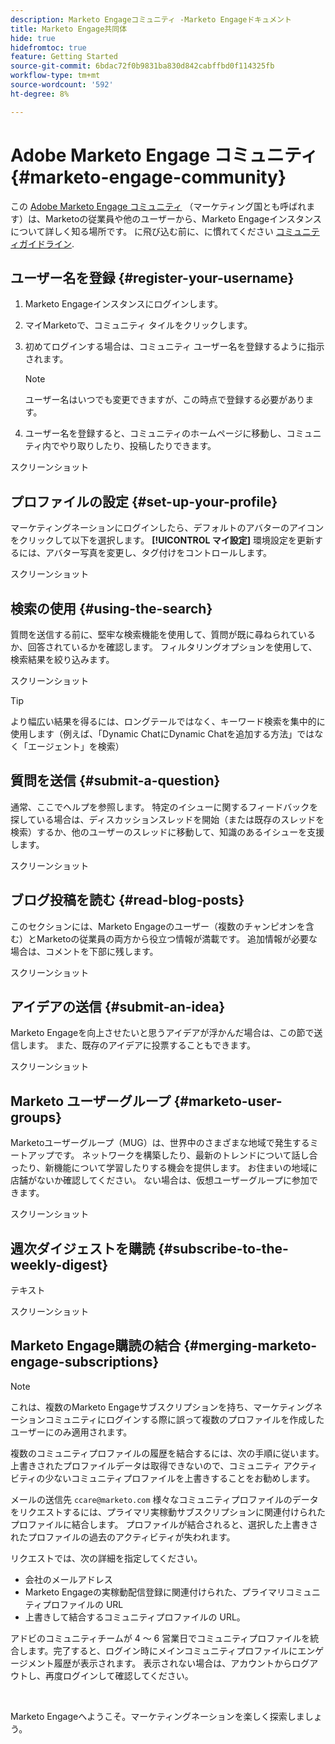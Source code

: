 ```yaml
---
description: Marketo Engageコミュニティ -Marketo Engageドキュメント
title: Marketo Engage共同体
hide: true
hidefromtoc: true
feature: Getting Started
source-git-commit: 6bdac72f0b9831ba830d842cabffbd0f114325fb
workflow-type: tm+mt
source-wordcount: '592'
ht-degree: 8%

---
```


# Adobe Marketo Engage コミュニティ {#marketo-engage-community}

この [Adobe Marketo Engage コミュニティ](https://nation.marketo.com/) （マーケティング国とも呼ばれます）は、Marketoの従業員や他のユーザーから、Marketo Engageインスタンスについて詳しく知る場所です。 に飛び込む前に、に慣れてください [コミュニティガイドライン](https://nation.marketo.com/t5/community-guidelines/ct-p/community-guidelines).

## ユーザー名を登録 {#register-your-username}

1. Marketo Engageインスタンスにログインします。

1. マイMarketoで、コミュニティ タイルをクリックします。

1. 初めてログインする場合は、コミュニティ ユーザー名を登録するように指示されます。

   >[!NOTE]
   >
   >ユーザー名はいつでも変更できますが、この時点で登録する必要があります。

1. ユーザー名を登録すると、コミュニティのホームページに移動し、コミュニティ内でやり取りしたり、投稿したりできます。

スクリーンショット

## プロファイルの設定 {#set-up-your-profile}

マーケティングネーションにログインしたら、デフォルトのアバターのアイコンをクリックして以下を選択します。 **[!UICONTROL マイ設定]** 環境設定を更新するには、アバター写真を変更し、タグ付けをコントロールします。

スクリーンショット

## 検索の使用 {#using-the-search}

質問を送信する前に、堅牢な検索機能を使用して、質問が既に尋ねられているか、回答されているかを確認します。 フィルタリングオプションを使用して、検索結果を絞り込みます。

スクリーンショット

>[!TIP]
>
>より幅広い結果を得るには、ロングテールではなく、キーワード検索を集中的に使用します（例えば、「Dynamic ChatにDynamic Chatを追加する方法」ではなく「エージェント」を検索）

## 質問を送信 {#submit-a-question}

通常、ここでヘルプを参照します。 特定のイシューに関するフィードバックを探している場合は、ディスカッションスレッドを開始（または既存のスレッドを検索）するか、他のユーザーのスレッドに移動して、知識のあるイシューを支援します。

スクリーンショット

## ブログ投稿を読む {#read-blog-posts}

このセクションには、Marketo Engageのユーザー（複数のチャンピオンを含む）とMarketoの従業員の両方から役立つ情報が満載です。 追加情報が必要な場合は、コメントを下部に残します。

スクリーンショット

## アイデアの送信 {#submit-an-idea}

Marketo Engageを向上させたいと思うアイデアが浮かんだ場合は、この節で送信します。 また、既存のアイデアに投票することもできます。

スクリーンショット

## Marketo ユーザーグループ {#marketo-user-groups}

Marketoユーザーグループ（MUG）は、世界中のさまざまな地域で発生するミートアップです。 ネットワークを構築したり、最新のトレンドについて話し合ったり、新機能について学習したりする機会を提供します。 お住まいの地域に店舗がないか確認してください。 ない場合は、仮想ユーザーグループに参加できます。

スクリーンショット

## 週次ダイジェストを購読 {#subscribe-to-the-weekly-digest}

テキスト

スクリーンショット

## Marketo Engage購読の結合 {#merging-marketo-engage-subscriptions}

>[!NOTE]
>
>これは、複数のMarketo Engageサブスクリプションを持ち、マーケティングネーションコミュニティにログインする際に誤って複数のプロファイルを作成したユーザーにのみ適用されます。

複数のコミュニティプロファイルの履歴を結合するには、次の手順に従います。 上書きされたプロファイルデータは取得できないので、コミュニティ アクティビティの少ないコミュニティプロファイルを上書きすることをお勧めします。

メールの送信先 `ccare@marketo.com` 様々なコミュニティプロファイルのデータをリクエストするには、プライマリ実稼動サブスクリプションに関連付けられたプロファイルに結合します。 プロファイルが結合されると、選択した上書きされたプロファイルの過去のアクティビティが失われます。

リクエストでは、次の詳細を指定してください。

* 会社のメールアドレス
* Marketo Engageの実稼動配信登録に関連付けられた、プライマリコミュニティプロファイルの URL
* 上書きして結合するコミュニティプロファイルの URL。

アドビのコミュニティチームが 4 ～ 6 営業日でコミュニティプロファイルを統合します。完了すると、ログイン時にメインコミュニティプロファイルにエンゲージメント履歴が表示されます。 表示されない場合は、アカウントからログアウトし、再度ログインして確認してください。

<br>

Marketo Engageへようこそ。マーケティングネーションを楽しく探索しましょう。
